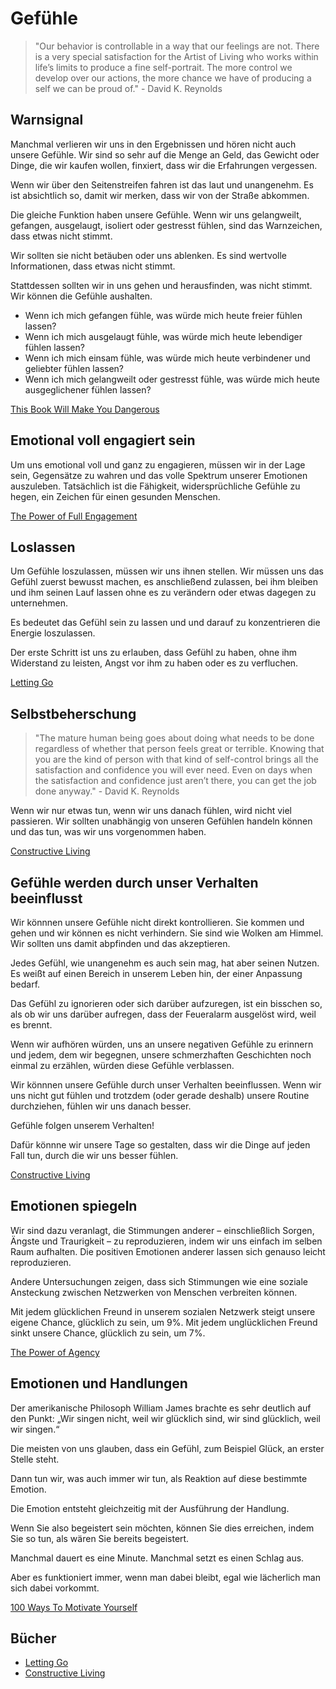 # Gefühle

> "Our behavior is controllable in a way that our feelings are not. There is a very special satisfaction for the Artist of Living who works within life’s limits to produce a fine self-portrait. The more control we develop over our actions, the more chance we have of producing a self we can be proud of." - David K. Reynolds

## Warnsignal

Manchmal verlieren wir uns in den Ergebnissen und hören nicht auch unsere Gefühle. Wir sind so sehr auf die Menge an Geld, das Gewicht oder Dinge, die wir kaufen wollen, finxiert, dass wir die Erfahrungen vergessen.

Wenn wir über den Seitenstreifen fahren ist das laut und unangenehm. Es ist absichtlich so, damit wir merken, dass wir von der Straße abkommen.

Die gleiche Funktion haben unsere Gefühle. Wenn wir uns gelangweilt, gefangen, ausgelaugt, isoliert oder gestresst fühlen, sind das Warnzeichen, dass etwas nicht stimmt.

Wir sollten sie nicht betäuben oder uns ablenken. Es sind wertvolle Informationen, dass etwas nicht stimmt.

Stattdessen sollten wir in uns gehen und herausfinden, was nicht stimmt. Wir können die Gefühle aushalten.

- Wenn ich mich gefangen fühle, was würde mich heute freier fühlen lassen?
- Wenn ich mich ausgelaugt fühle, was würde mich heute lebendiger fühlen lassen?
- Wenn ich mich einsam fühle, was würde mich heute verbindener und geliebter fühlen lassen?
- Wenn ich mich gelangweilt oder gestresst fühle, was würde mich heute ausgeglichener fühlen lassen?

[This Book Will Make You Dangerous](https://www.goodreads.com/book/show/53581047-this-book-will-make-you-dangerous)

## Emotional voll engagiert sein

Um uns emotional voll und ganz zu engagieren, müssen wir in der Lage sein, Gegensätze zu wahren und das volle Spektrum unserer Emotionen auszuleben. Tatsächlich ist die Fähigkeit, widersprüchliche Gefühle zu hegen, ein Zeichen für einen gesunden Menschen.

[The Power of Full Engagement](https://www.goodreads.com/book/show/68985.The_Power_of_Full_Engagement)

## Loslassen

Um Gefühle loszulassen, müssen wir uns ihnen stellen. Wir müssen uns das Gefühl zuerst bewusst machen, es anschließend zulassen, bei ihm bleiben und ihm seinen Lauf lassen ohne es zu verändern oder etwas dagegen zu unternehmen.

Es bedeutet das Gefühl sein zu lassen und und darauf zu konzentrieren die Energie loszulassen.

Der erste Schritt ist uns zu erlauben, dass Gefühl zu haben, ohne ihm Widerstand zu leisten, Angst vor ihm zu haben oder es zu verfluchen.

[Letting Go](https://www.goodreads.com/book/show/16098910-letting-go)

## Selbstbeherschung

> "The mature human being goes about doing what needs to be done regardless of whether that person feels great or terrible. Knowing that you are the kind of person with that kind of self-control brings all the satisfaction and confidence you will ever need. Even on days when the satisfaction and confidence just aren’t there, you can get the job done anyway." - David K. Reynolds

Wenn wir nur etwas tun, wenn wir uns danach fühlen, wird nicht viel passieren. Wir sollten unabhängig von unseren Gefühlen handeln können und das tun, was wir uns vorgenommen haben.

[Constructive Living](https://www.goodreads.com/book/show/244742.Constructive_Living)

## Gefühle werden durch unser Verhalten beeinflusst

Wir könnnen unsere Gefühle nicht direkt kontrollieren. Sie kommen und gehen und wir können es nicht verhindern. Sie sind wie Wolken am Himmel. Wir sollten uns damit abpfinden und das akzeptieren.

Jedes Gefühl, wie unangenehm es auch sein mag, hat aber seinen Nutzen. Es weißt auf einen Bereich in unserem Leben hin, der einer Anpassung bedarf.

Das Gefühl zu ignorieren oder sich darüber aufzuregen, ist ein bisschen so, als ob wir uns darüber aufregen, dass der Feueralarm ausgelöst wird, weil es brennt.

Wenn wir aufhören würden, uns an unsere negativen Gefühle zu erinnern und jedem, dem wir begegnen, unsere schmerzhaften Geschichten noch einmal zu erzählen, würden diese Gefühle verblassen. 

Wir könnnen unsere Gefühle durch unser Verhalten beeinflussen. Wenn wir uns nicht gut fühlen und trotzdem (oder gerade deshalb) unsere Routine durchziehen, fühlen wir uns danach besser. 

Gefühle folgen unserem Verhalten!

Dafür könnne wir unsere Tage so gestalten, dass wir die Dinge auf jeden Fall tun, durch die wir uns besser fühlen. 

[Constructive Living](https://www.goodreads.com/book/show/244742.Constructive_Living)

## Emotionen spiegeln

Wir sind dazu veranlagt, die Stimmungen anderer – einschließlich Sorgen, Ängste und Traurigkeit – zu reproduzieren, indem wir uns einfach im selben Raum aufhalten. Die positiven Emotionen anderer lassen sich genauso leicht reproduzieren.

Andere Untersuchungen zeigen, dass sich Stimmungen wie eine soziale Ansteckung zwischen Netzwerken von Menschen verbreiten können.

Mit jedem glücklichen Freund in unserem sozialen Netzwerk steigt unsere eigene Chance, glücklich zu sein, um 9%. Mit jedem unglücklichen Freund sinkt unsere Chance, glücklich zu sein, um 7%.

[The Power of Agency](https://www.goodreads.com/book/show/39863462-the-power-of-agency)

## Emotionen und Handlungen

Der amerikanische Philosoph William James brachte es sehr deutlich auf den Punkt: „Wir singen nicht, weil wir glücklich sind, wir sind glücklich, weil wir singen.“

Die meisten von uns glauben, dass ein Gefühl, zum Beispiel Glück, an erster Stelle steht. 

Dann tun wir, was auch immer wir tun, als Reaktion auf diese bestimmte Emotion. 

Die Emotion entsteht gleichzeitig mit der Ausführung der Handlung. 

Wenn Sie also begeistert sein möchten, können Sie dies erreichen, indem Sie so tun, als wären Sie bereits begeistert. 

Manchmal dauert es eine Minute. Manchmal setzt es einen Schlag aus. 

Aber es funktioniert immer, wenn man dabei bleibt, egal wie lächerlich man sich dabei vorkommt.

[100 Ways To Motivate Yourself](https://www.goodreads.com/book/show/60311.100_Ways_To_Motivate_Yourself)

## Bücher

- [Letting Go](https://www.goodreads.com/book/show/16098910-letting-go)
- [Constructive Living](https://www.goodreads.com/book/show/244742.Constructive_Living)